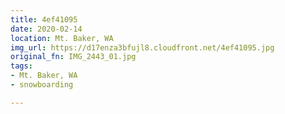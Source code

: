 ```yaml
---
title: 4ef41095
date: 2020-02-14
location: Mt. Baker, WA
img_url: https://d17enza3bfujl8.cloudfront.net/4ef41095.jpg
original_fn: IMG_2443_01.jpg
tags:
- Mt. Baker, WA
- snowboarding

---
```

